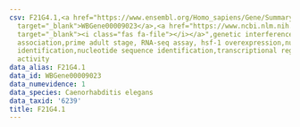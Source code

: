 ```yaml
---
csv: F21G4.1,<a href="https://www.ensembl.org/Homo_sapiens/Gene/Summary?db=core;g=WBGene00009023"
  target="_blank">WBGene00009023</a>,<a href="https://www.ncbi.nlm.nih.gov/pubmed/30894454"
  target="_blank"><i class="fas fa-file"></i></a>",genetic interference,functional
  association,prime adult stage, RNA-seq assay, hsf-1 overexpression,nucleotide sequence
  identification,nucleotide sequence identification,transcriptional regulation,up-regulates
  activity
data_alias: F21G4.1
data_id: WBGene00009023
data_numevidence: 1
data_species: Caenorhabditis elegans
data_taxid: '6239'
title: F21G4.1
---
```

